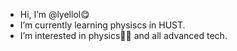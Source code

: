 - Hi, I’m @lyellol😋
- I’m currently learning physiscs in HUST. 
- I’m  interested in physics🤷‍♂️ and all advanced tech.
